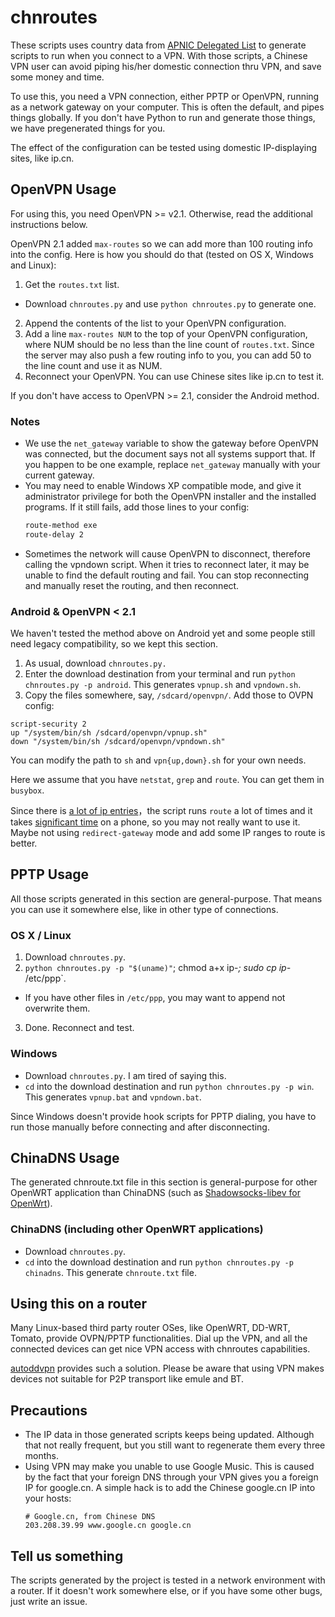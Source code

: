 chnroutes
=========

These scripts uses country data from [APNIC Delegated List] to generate scripts
to run when you connect to a VPN. With those scripts, a Chinese VPN user can
avoid piping his/her domestic connection thru VPN, and save some money and time.

To use this, you need a VPN connection, either PPTP or OpenVPN, running as a
network gateway on your computer. This is often the default, and pipes things
globally. If you don't have Python to run and generate those things, we have
pregenerated things for you.

The effect of the configuration can be tested using domestic IP-displaying
sites, like ip.cn.

OpenVPN Usage
-------------

For using this, you need OpenVPN >= v2.1. Otherwise, read the additional
instructions below.

OpenVPN 2.1 added `max-routes` so we can add more than 100 routing info into
the config. Here is how you should do that (tested on OS X, Windows and Linux):

1. Get the `routes.txt` list.
  - Download `chnroutes.py` and use `python chnroutes.py` to generate one.
2. Append the contents of the list to your OpenVPN configuration.
3. Add a line `max-routes NUM` to the top of your OpenVPN configuration, where
   NUM should be no less than the line count of `routes.txt`. Since the server
   may also push a few routing info to you, you can add 50 to the line count
   and use it as NUM.
4. Reconnect your OpenVPN. You can use Chinese sites like ip.cn to test it.

If you don't have access to OpenVPN >= 2.1, consider the Android method.

### Notes

* We use the `net_gateway` variable to show the gateway before OpenVPN was
  connected, but the document says not all systems support that. If you happen
  to be one example, replace `net_gateway` manually with your current gateway.
* You may need to enable Windows XP compatible mode, and give it administrator
  privilege for both the OpenVPN installer and the installed programs. If it
  still fails, add those lines to your config:
  ```Bash
  route-method exe
  route-delay 2
  ```
* Sometimes the network will cause OpenVPN to disconnect, therefore calling the
  vpndown script. When it tries to reconnect later, it may be unable to find
  the default routing and fail. You can stop reconnecting and manually reset
  the routing, and then reconnect.

### Android & OpenVPN < 2.1

We haven't tested the method above on Android yet and some people still need
legacy compatibility, so we kept this section.

1. As usual, download `chnroutes.py.`
2. Enter the download destination from your terminal and run
  `python chnroutes.py -p android`. This generates `vpnup.sh` and `vpndown.sh`.
3. Copy the files somewhere, say, `/sdcard/openvpn/`. Add those to OVPN config:
  ```
  script-security 2
  up "/system/bin/sh /sdcard/openvpn/vpnup.sh"
  down "/system/bin/sh /sdcard/openvpn/vpndown.sh"
  ```
  You can modify the path to `sh` and `vpn{up,down}.sh` for your own needs.

Here we assume that you have `netstat`, `grep` and `route`. You can get them in
`busybox`.

Since there is [a lot of ip entries][chinaip]，the script runs `route` a lot of
times and it takes [significant time][PR48] on a phone, so you may not really
want to use it. Maybe not using `redirect-gateway` mode and add some IP ranges
to route is better.

PPTP Usage
----------

All those scripts generated in this section are general-purpose. That means you
can use it somewhere else, like in other type of connections.

### OS X / Linux

1. Download `chnroutes.py`.
2. `python chnroutes.py -p "$(uname)"`; chmod a+x ip-*; sudo cp ip-* /etc/ppp`.
  - If you have other files in `/etc/ppp`, you may want to append not overwrite
    them.
3. Done. Reconnect and test.

### Windows

* Download `chnroutes.py`. I am tired of saying this.
* `cd` into the download destination and run `python chnroutes.py -p win`. This
  generates `vpnup.bat` and `vpndown.bat`.

Since Windows doesn't provide hook scripts for PPTP dialing, you have to run
those manually before connecting and after disconnecting.

ChinaDNS Usage
----------

The generated chnroute.txt file in this section is general-purpose for other
OpenWRT application than ChinaDNS (such as [Shadowsocks-libev for OpenWrt]).

### ChinaDNS (including other OpenWRT applications)

* Download `chnroutes.py`.
* `cd` into the download destination and run `python chnroutes.py -p chinadns`.
This generate `chnroute.txt` file.

Using this on a router
----------------------

Many Linux-based third party router OSes, like OpenWRT, DD-WRT, Tomato, provide
OVPN/PPTP functionalities. Dial up the VPN, and all the connected devices can
get nice VPN access with chnroutes capabilities.

[autoddvpn] provides such a solution. Please be aware that using VPN makes
devices not suitable for P2P transport like emule and BT.

Precautions
-----------

* The IP data in those generated scripts keeps being updated. Although that not
  really frequent, but you still want to regenerate them every three months.
* Using VPN may make you unable to use Google Music. This is caused by the fact
  that your foreign DNS through your VPN gives you a foreign IP for google.cn.
  A simple hack is to add the Chinese google.cn IP into your hosts:
  ```
  # Google.cn, from Chinese DNS
  203.208.39.99 www.google.cn google.cn
  ```

Tell us something
-----------------

The scripts generated by the project is tested in a network environment with a
router. If it doesn't work somewhere else, or if you have some other bugs, just
write an issue.


[APNIC Delegated List]:https://ftp.apnic.net/apnic/stats/apnic/delegated-apnic-latest
[chinaip]:https://github.com/liudongmiao/chinaip
[PR48]:https://github.com/fivesheep/chnroutes/pull/48
[autoddvpn]:https://github.com/lincank/autoddvpn
[Shadowsocks-libev for OpenWrt]:https://github.com/shadowsocks/openwrt-shadowsocks
